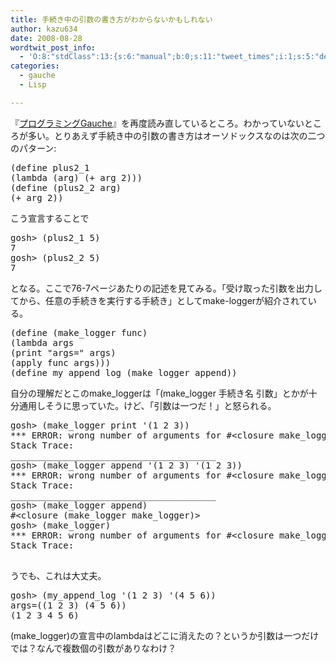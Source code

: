 ```yaml
---
title: 手続き中の引数の書き方がわからないかもしれない
author: kazu634
date: 2008-08-28
wordtwit_post_info:
  - 'O:8:"stdClass":13:{s:6:"manual";b:0;s:11:"tweet_times";i:1;s:5:"delay";i:0;s:7:"enabled";i:1;s:10:"separation";s:2:"60";s:7:"version";s:3:"3.7";s:14:"tweet_template";b:0;s:6:"status";i:2;s:6:"result";a:0:{}s:13:"tweet_counter";i:2;s:13:"tweet_log_ids";a:1:{i:0;i:4239;}s:9:"hash_tags";a:0:{}s:8:"accounts";a:1:{i:0;s:7:"kazu634";}}'
categories:
  - gauche
  - Lisp

---
```

<div class="section">
<p>
    『<a href="http://d.hatena.ne.jp/asin/4873113482" onclick="__gaTracker('send', 'event', 'outbound-article', 'http://d.hatena.ne.jp/asin/4873113482', 'プログラミングGauche');">プログラミングGauche</a>』を再度読み直しているところ。わかっていないところが多い。とりあえず手続き中の引数の書き方はオーソドックスなのは次の二つのパターン:
</p>
  
<pre class="syntax-highlight">
<span class="synSpecial">(</span>define plus2_1
<span class="synSpecial">(</span><span class="synStatement">lambda</span> <span class="synSpecial">(</span>arg<span class="synSpecial">)</span> <span class="synSpecial">(</span><span class="synStatement">+</span> arg <span class="synConstant">2</span><span class="synSpecial">)))</span>
<span class="synSpecial">(</span>define <span class="synSpecial">(</span>plus2_2 arg<span class="synSpecial">)</span>
<span class="synSpecial">(</span><span class="synStatement">+</span> arg <span class="synConstant">2</span><span class="synSpecial">))</span>
</pre>
  
<p>
    こう宣言することで
</p>
  
<pre class="syntax-highlight">
gosh&#62; <span class="synSpecial">(</span>plus2_1 <span class="synConstant">5</span><span class="synSpecial">)</span>
<span class="synConstant">7</span>
gosh&#62; <span class="synSpecial">(</span>plus2_2 <span class="synConstant">5</span><span class="synSpecial">)</span>
<span class="synConstant">7</span>
</pre>
  
<p>
    となる。ここで76-7ページあたりの記述を見てみる。「受け取った引数を出力してから、任意の手続きを実行する手続き」としてmake-loggerが紹介されている。
</p>
  
<pre class="syntax-highlight">
<span class="synSpecial">(</span>define <span class="synSpecial">(</span>make_logger func<span class="synSpecial">)</span>
<span class="synSpecial">(</span><span class="synStatement">lambda</span> args
<span class="synSpecial">(</span><span class="synStatement">print</span> <span class="synConstant">&#34;args=&#34;</span> args<span class="synSpecial">)</span>
<span class="synSpecial">(</span><span class="synStatement">apply</span> func args<span class="synSpecial">)))</span>
<span class="synSpecial">(</span>define my_append_log <span class="synSpecial">(</span>make_logger <span class="synStatement">append</span><span class="synSpecial">))</span>
</pre>
  
<p>
    自分の理解だとこのmake_loggerは「(make_logger 手続き名 引数」とかが十分通用しそうに思っていた。けど、「引数は一つだ！」と怒られる。
</p>
  
<pre class="syntax-highlight">
gosh&#62; <span class="synSpecial">(</span>make_logger <span class="synStatement">print</span> <span class="synSpecial">'(</span>1 2 3<span class="synSpecial">))</span>
<span class="synStatement">***</span> ERROR: wrong <span class="synStatement">number</span> of arguments for #&#60;closure make_logger&#62; <span class="synSpecial">(</span>required <span class="synConstant">1</span>, got <span class="synConstant">2</span><span class="synSpecial">)</span>
Stack Trace:
_______________________________________
gosh&#62; <span class="synSpecial">(</span>make_logger <span class="synStatement">append</span> <span class="synSpecial">'(</span>1 2 3<span class="synSpecial">)</span> <span class="synSpecial">'(</span>1 2 3<span class="synSpecial">))</span>
<span class="synStatement">***</span> ERROR: wrong <span class="synStatement">number</span> of arguments for #&#60;closure make_logger&#62; <span class="synSpecial">(</span>required <span class="synConstant">1</span>, got <span class="synConstant">3</span><span class="synSpecial">)</span>
Stack Trace:
_______________________________________
gosh&#62; <span class="synSpecial">(</span>make_logger <span class="synStatement">append</span><span class="synSpecial">)</span>
#&#60;closure <span class="synSpecial">(</span>make_logger make_logger<span class="synSpecial">)</span><span class="synStatement">&#62;</span>
gosh&#62; <span class="synSpecial">(</span>make_logger<span class="synSpecial">)</span>
<span class="synStatement">***</span> ERROR: wrong <span class="synStatement">number</span> of arguments for #&#60;closure make_logger&#62; <span class="synSpecial">(</span>required <span class="synConstant">1</span>, got <span class="synConstant"></span><span class="synSpecial">)</span>
Stack Trace:
_______________________________________
</pre>
  
<p>
    うでも、これは大丈夫。
</p>
  
<pre class="syntax-highlight">
gosh&#62; <span class="synSpecial">(</span>my_append_log <span class="synSpecial">'(</span>1 2 3<span class="synSpecial">)</span> <span class="synSpecial">'(</span>4 5 6<span class="synSpecial">))</span>
args=<span class="synSpecial">((</span><span class="synConstant">1</span> <span class="synConstant">2</span> <span class="synConstant">3</span><span class="synSpecial">)</span> <span class="synSpecial">(</span><span class="synConstant">4</span> <span class="synConstant">5</span> <span class="synConstant">6</span><span class="synSpecial">))</span>
<span class="synSpecial">(</span><span class="synConstant">1</span> <span class="synConstant">2</span> <span class="synConstant">3</span> <span class="synConstant">4</span> <span class="synConstant">5</span> <span class="synConstant">6</span><span class="synSpecial">)</span>
</pre>
  
<p>
    (make_logger)の宣言中のlambdaはどこに消えたの？というか引数は一つだけでは？なんで複数個の引数がありなわけ？
</p>
</div>
